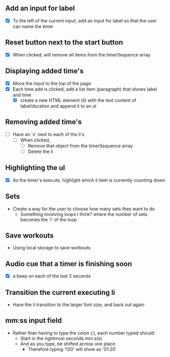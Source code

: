 ## Add an input for label
- [x] To the left of the current input, add an input for label so that the user can name the timer

## Reset button next to the start button
- [x] When clicked, will remove all items from the timerSequence array

## Displaying added time's
- [x] Move the input to the top of the page
- [x] Each time add is clicked, add a list item (paragraph) that shows label and time
    - [x] create a new HTML element (li) with the text content of label/duration and append it to an ul

## Removing added time's
- [ ] Have an 'x' next to each of the li's
    - [ ] When clicked,
        - [ ] Remove that object from the timerSequence array
        - [ ] Delete the li

## Highlighting the ul
- [x] As the timer's execute, highlight which li item is currently counting down

## Sets
- Create a way for the user to choose how many sets they want to do
    - Something involving loops I think? where the number of sets becomes the 'i' of the loop

## Save workouts
- Using local storage to save workouts

## Audio cue that a timer is finishing soon
- [x] a beep on each of the last 3 seconds

## Transition the current executing li
- Have the li transition to the larger font size, and back out again

## mm:ss input field
- Rather than having to type the colon (:), each number typed should:
    - Start in the rightmost seconds mm:s(s)
    - And as you type, be shifted across one place
        - Therefore typing '120' will show as '01:20'